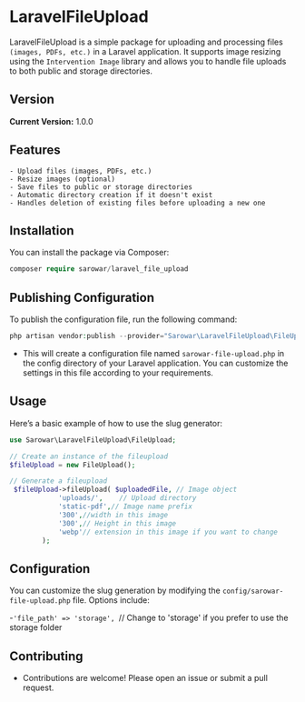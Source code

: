 # LaravelFileUpload
LaravelFileUpload is a simple package for uploading and processing files `(images, PDFs, etc.)` in a Laravel application. It supports image resizing using the `Intervention Image` library and allows you to handle file uploads to both public and storage directories.
## Version

**Current Version:** 1.0.0
## Features
    - Upload files (images, PDFs, etc.)
    - Resize images (optional)
    - Save files to public or storage directories
    - Automatic directory creation if it doesn't exist
    - Handles deletion of existing files before uploading a new one
## Installation

You can install the package via Composer:

```php
composer require sarowar/laravel_file_upload

```
## Publishing Configuration

To publish the configuration file, run the following command:

```php
php artisan vendor:publish --provider="Sarowar\LaravelFileUpload\FileUploadServiceProvider"

```
- This will create a configuration file named `sarowar-file-upload.php` in the config directory of your Laravel application. You can customize the settings in this file according to your requirements.

## Usage
Here’s a basic example of how to use the slug generator:

```php
use Sarowar\LaravelFileUpload\FileUpload;
```
```php
// Create an instance of the fileupload
$fileUpload = new FileUpload();
```
```php
// Generate a fileupload
 $fileUpload->fileUpload( $uploadedFile, // Image object
            'uploads/',    // Upload directory
            'static-pdf',// Image name prefix
            '300',//width in this image 
            '300',// Height in this image
            'webp'// extension in this image if you want to change 
        );
```


## Configuration
You can customize the slug generation by modifying the `config/sarowar-file-upload.php` file. Options include:

-`'file_path' => 'storage', `// Change to 'storage' if you prefer to use the storage folder

## Contributing
- Contributions are welcome! Please open an issue or submit a pull request.
